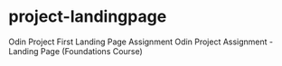 # project-landingpage
Odin Project First Landing Page Assignment
Odin Project Assignment - Landing Page (Foundations Course)